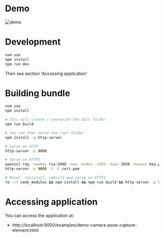 # Demo
![demo](./docs/demo/demo.gif)

# Development
```sh
nvm use
npm install
npm run dev
```
Then see section 'Accessing application'

# Building bundle
```sh
nvm use
npm install

# This will create / overwrite the dist folder
npm run build

# You can then serve the root folder
npm install -g http-server

# Serve on HTTP
http-server -p 9000

# Serve on HTTPS
openssl req -newkey rsa:2048 -new -nodes -x509 -days 3650 -keyout key.pem -out cert.pem
http-server -p 9000 -S -C cert.pem

# Reset, reinstall, rebuild and serve on HTTPS
rm -rf node_modules && npm install && npm run build && http-server -p 9000 -S -C cert.pem docs
```


# Accessing application
You can access the application at:
- http://localhost:9000/examples/demo-camera-pose-capture-element.html